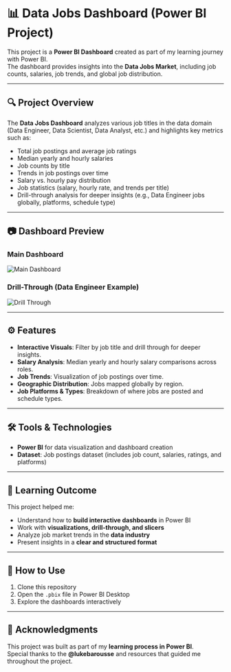 # 📊 Data Jobs Dashboard (Power BI Project)

This project is a **Power BI Dashboard** created as part of my learning journey with Power BI.  
The dashboard provides insights into the **Data Jobs Market**, including job counts, salaries, job trends, and global job distribution.

---

## 🔍 Project Overview
The **Data Jobs Dashboard** analyzes various job titles in the data domain (Data Engineer, Data Scientist, Data Analyst, etc.) and highlights key metrics such as:
- Total job postings and average job ratings  
- Median yearly and hourly salaries  
- Job counts by title  
- Trends in job postings over time  
- Salary vs. hourly pay distribution  
- Job statistics (salary, hourly rate, and trends per title)  
- Drill-through analysis for deeper insights (e.g., Data Engineer jobs globally, platforms, schedule type)

---

## 📷 Dashboard Preview
### Main Dashboard  
![Main Dashboard](./Screenshot%202025-09-01%20194213.png)

### Drill-Through (Data Engineer Example)  
![Drill Through](./Screenshot%202025-09-01%20194229.png)

---

## ⚙️ Features
- **Interactive Visuals**: Filter by job title and drill through for deeper insights.  
- **Salary Analysis**: Median yearly and hourly salary comparisons across roles.  
- **Job Trends**: Visualization of job postings over time.  
- **Geographic Distribution**: Jobs mapped globally by region.  
- **Job Platforms & Types**: Breakdown of where jobs are posted and schedule types.  

---

## 🛠️ Tools & Technologies
- **Power BI** for data visualization and dashboard creation  
- **Dataset**: Job postings dataset (includes job count, salaries, ratings, and platforms)  

---

## 🎯 Learning Outcome
This project helped me:
- Understand how to **build interactive dashboards** in Power BI  
- Work with **visualizations, drill-through, and slicers**  
- Analyze job market trends in the **data industry**  
- Present insights in a **clear and structured format**  

---

## 🚀 How to Use
1. Clone this repository  
2. Open the `.pbix` file in Power BI Desktop  
3. Explore the dashboards interactively  

---

## 🙏 Acknowledgments
This project was built as part of my **learning process in Power BI**.  
Special thanks to the **@lukebarousse** and resources that guided me throughout the project.  


